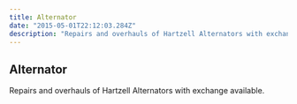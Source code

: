 ```yaml
---
title: Alternator
date: "2015-05-01T22:12:03.284Z"
description: "Repairs and overhauls of Hartzell Alternators with exchange available."
---
```


## Alternator

Repairs and overhauls of Hartzell Alternators with exchange available.



